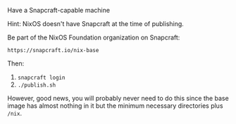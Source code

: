 Have a Snapcraft-capable machine

Hint: NixOS doesn't have Snapcraft at the time of publishing.

Be part of the NixOS Foundation organization on Snapcraft:

    https://snapcraft.io/nix-base

Then:

1. `snapcraft login`
2. `./publish.sh`

However, good news, you will probably never need to do this since the
base image has almost nothing in it but the minimum necessary
directories plus `/nix`.

